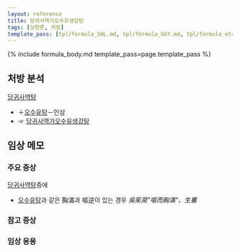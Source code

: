 ```yaml
---
layout: reference
title: 당귀사역가오수유생강탕
tags: [상한론, 처방]
template_pass: [tpl/formula_SHL.md, tpl/formula_GGY.md, tpl/formula_etc.md]
---
```



{% include formula_body.md template_pass=page.template_pass %}

## 처방 분석

[당귀사역탕]({{site.formulaurl}}/당귀사역탕)
* ＋[오수유탕]({{site.formulaurl}}/오수유탕)－인삼
* ☞ [당귀사역가오수유생강탕]({{site.formulaurl}}/당귀사역가오수유생강탕)



## 임상 메모




### 주요 증상

[당귀사역탕]({{site.formulaurl}}/당귀사역탕)증에
* [오수유탕]({{site.formulaurl}}/오수유탕)과 같은 胸滿과 嘔逆이 있는 경우 _吳茱萸"嘔而胸滿"、生薑_


### 참고 증상


### 임상 응용
